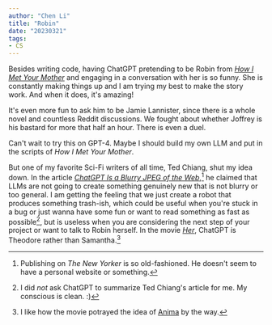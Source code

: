 ```yaml
---
author: "Chen Li"
title: "Robin"
date: "20230321"
tags: 
- CS
---
```


Besides writing code, having ChatGPT pretending to be Robin from [_How I Met Your Mother_](https://en.wikipedia.org/wiki/How_I_Met_Your_Mother) and engaging in a conversation with her is so funny. She is constantly making things up and I am trying my best to make the story work. And when it does, it's amazing!

It's even more fun to ask him to be Jamie Lannister, since there is a whole novel and countless Reddit discussions. We fought about whether Joffrey is his bastard for more that half an hour. There is even a duel.

Can't wait to try this on GPT-4. Maybe I should build my own LLM and put in the scripts of _How I Met Your Mother_.

But one of my favorite Sci-Fi writers of all time, Ted Chiang, shut my idea down. In the article [_ChatGPT Is a Blurry JPEG of the Web_](https://www.newyorker.com/tech/annals-of-technology/chatgpt-is-a-blurry-jpeg-of-the-web),[^1] he claimed that LLMs are not going to create something genuinely new that is not blurry or too general. I am getting the feeling that we just create a robot that produces something trash-ish, which could be useful when you're stuck in a bug or just wanna have some fun or want to read something as fast as possible[^2], but is useless when you are considering the next step of your project or want to talk to Robin herself. In the movie [_Her_](https://www.imdb.com/title/tt1798709/), ChatGPT is Theodore rather than Samantha.[^3]

[^1]: Publishing on _The New Yorker_ is so old-fashioned. He doesn't seem to have a personal website or something.
[^2]: I did _not_ ask ChatGPT to summarize Ted Chiang's article for me. My conscious is clean. :)
[^3]: I like how the movie potrayed the idea of [Anima](https://en.wikipedia.org/wiki/Anima_and_animus) by the way.